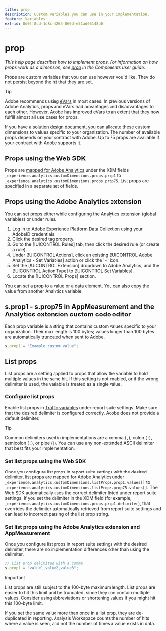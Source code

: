 ```yaml
---
title: prop
description: Custom variables you can use in your implementation.
feature: Variables
exl-id: 0d0ff8cd-1d8c-4263-866d-e51ad66148b0
---
```

# prop

*This help page describes how to implement props. For information on how props work as a dimension, see [prop](/help/components/dimensions/prop.md) in the Components user guide.*

Props are custom variables that you can use however you'd like. They do not persist beyond the hit that they are set.

>[!TIP]
>
>Adobe recommends using [eVars](evar.md) in most cases. In previous versions of Adobe Analytics, props and eVars had advantages and disadvantages to each other. However, Adobe has improved eVars to an extent that they now fulfill almost all use cases for props.

If you have a [solution design document](/help/implement/prepare/solution-design.md), you can allocate these custom dimensions to values specific to your organization. The number of available props depends on your contract with Adobe. Up to 75 props are available if your contract with Adobe supports it.

## Props using the Web SDK

Props are [mapped for Adobe Analytics](https://experienceleague.adobe.com/docs/analytics/implementation/aep-edge/variable-mapping.html) under the XDM fields `_experience.analytics.customDimensions.props.prop1` to `_experience.analytics.customDimensions.props.prop75`. List props are specified in a separate set of fields.

## Props using the Adobe Analytics extension

You can set props either while configuring the Analytics extension (global variables) or under rules.

1. Log in to [Adobe Experience Platform Data Collection](https://experience.adobe.com/data-collection) using your AdobeID credentials.
2. Click the desired tag property.
3. Go to the [!UICONTROL Rules] tab, then click the desired rule (or create a rule).
4. Under [!UICONTROL Actions], click an existing [!UICONTROL Adobe Analytics - Set Variables] action or click the '+' icon.
5. Set the [!UICONTROL Extension] dropdown to Adobe Analytics, and the [!UICONTROL Action Type] to [!UICONTROL Set Variables].
6. Locate the [!UICONTROL Props] section.

You can set a prop to a value or a data element. You can also copy the value from another Analytics variable.

## s.prop1 - s.prop75 in AppMeasurement and the Analytics extension custom code editor

Each prop variable is a string that contains custom values specific to your organization. Their max length is 100 bytes; values longer than 100 bytes are automatically truncated when sent to Adobe.

```js
s.prop1 = "Example custom value";
```

## List props

List props are a setting applied to props that allow the variable to hold multiple values in the same hit. If this setting is not enabled, or if the wrong delimiter is used, the variable is treated as a single value.

### Configure list props

Enable list props in [Traffic variables](/help/admin/admin/c-manage-report-suites/c-edit-report-suites/c-traffic-variables/traffic-var.md) under report suite settings. Make sure that the desired delimiter is configured correctly. Adobe does not provide a default delimiter.

>[!TIP]
>
>Common delimiters used in implementations are a comma (`,`), colon (`:`), semicolon (`;`), or pipe (`|`). You can use any non-extended ASCII delimiter that best fits your implementation.

### Set list props using the Web SDK

Once you configure list props in report suite settings with the desired delimiter, list props are mapped for Adobe Analytics under `_experience.analytics.customDimensions.listProps.prop1.values[]` to `_experience.analytics.customDimensions.listProps.prop75.values[]`. The Web SDK automatically uses the correct delimiter listed under report suite settings. If you set the delimiter in the XDM field (for example, `_experience.analytics.customDimensions.props.prop1.delimiter`), that overrides the delimiter automatically retrieved from report suite settings and can lead to incorrect parsing of the list prop string.

### Set list props using the Adobe Analytics extension and AppMeasurement

Once you configure list props in report suite settings with the desired delimiter, there are no implementation differences other than using the delimiter.

```js
// List prop delimited with a comma
s.prop1 = "value1,value2,value3";
```

>[!IMPORTANT]
>
>List props are still subject to the 100-byte maximum length. List props are easier to hit this limit and be truncated, since they can contain multiple values. Consider using abbreviations or shortening values if you might hit this 100-byte limit.

If you set the same value more than once in a list prop, they are de-duplicated in reporting. Analysis Workspace counts the number of hits where a value is seen, and not the number of times a value exists in data.
